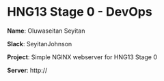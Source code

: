 # HNG13 Stage 0 - DevOps

**Name**: Oluwaseitan Seyitan

**Slack**: SeyitanJohnson

**Project**: Simple NGINX webserver for HNG13 Stage 0

**Server**: http://<your-public-ip>
